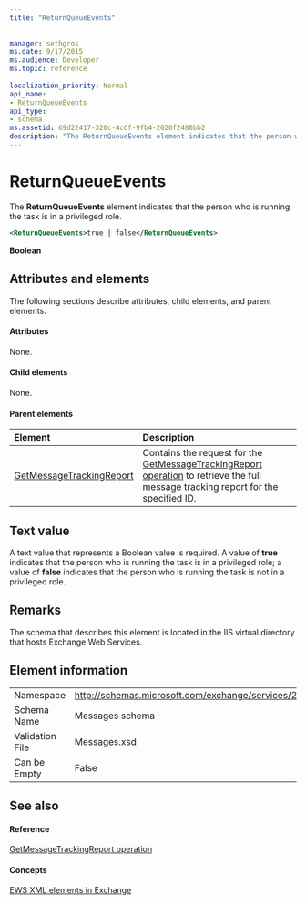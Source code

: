 ```yaml
---
title: "ReturnQueueEvents"
 
 
manager: sethgros
ms.date: 9/17/2015
ms.audience: Developer
ms.topic: reference
 
localization_priority: Normal
api_name:
- ReturnQueueEvents
api_type:
- schema
ms.assetid: 69d22417-320c-4c6f-9fb4-2020f2480bb2
description: "The ReturnQueueEvents element indicates that the person who is running the task is in a privileged role."
---
```


# ReturnQueueEvents

The **ReturnQueueEvents** element indicates that the person who is running the task is in a privileged role. 
  
```XML
<ReturnQueueEvents>true | false</ReturnQueueEvents>
```

 **Boolean**
## Attributes and elements

The following sections describe attributes, child elements, and parent elements.
  
#### Attributes

None.
  
#### Child elements

None.
  
#### Parent elements

|**Element**|**Description**|
|:-----|:-----|
|[GetMessageTrackingReport](getmessagetrackingreport.md) <br/> |Contains the request for the [GetMessageTrackingReport operation](getmessagetrackingreport-operation.md) to retrieve the full message tracking report for the specified ID.  <br/> |
   
## Text value

A text value that represents a Boolean value is required. A value of **true** indicates that the person who is running the task is in a privileged role; a value of **false** indicates that the person who is running the task is not in a privileged role. 
  
## Remarks

The schema that describes this element is located in the IIS virtual directory that hosts Exchange Web Services.
  
## Element information

|||
|:-----|:-----|
|Namespace  <br/> |http://schemas.microsoft.com/exchange/services/2006/messages  <br/> |
|Schema Name  <br/> |Messages schema  <br/> |
|Validation File  <br/> |Messages.xsd  <br/> |
|Can be Empty  <br/> |False  <br/> |
   
## See also

#### Reference

[GetMessageTrackingReport operation](getmessagetrackingreport-operation.md)
#### Concepts

[EWS XML elements in Exchange](ews-xml-elements-in-exchange.md)


